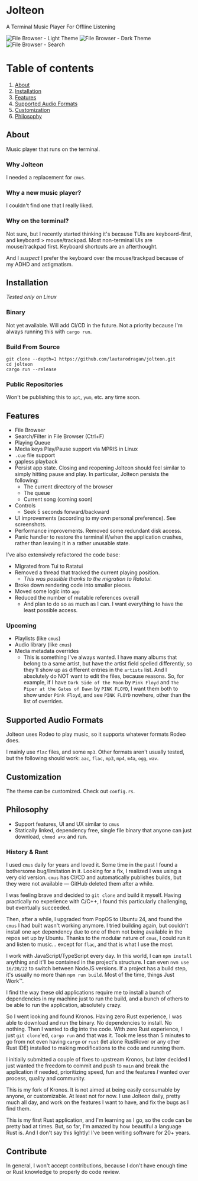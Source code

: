 # Jolteon 

A Terminal Music Player For Offline Listening

![File Browser - Light Theme](assets/file_browser_light.png?raw=true)
![File Browser - Dark Theme](assets/file_browser_dark.png?raw=true)
![File Browser - Search](assets/file_browser_search.png?raw=true)

# Table of contents
1. [About](#About)
1. [Installation](#installation)
1. [Features](#Features)
1. [Supported Audio Formats](#supported-audio-formats)
1. [Customization](#customization)
1. [Philosophy](#philosophy)

## About 

Music player that runs on the terminal.

### Why Jolteon

I needed a replacement for `cmus`.

### Why a new music player?

I couldn't find one that I really liked.

### Why on the terminal?

Not sure, but I recently started thinking it's because TUIs are keyboard-first, and keyboard > mouse/trackpad.
Most non-terminal UIs are mouse/trackpad first. Keyboard shortcuts are an afterthought. 

And I _suspect_ I prefer the keyboard over the mouse/trackpad because of my ADHD and astigmatism. 

## Installation

*Tested only on Linux*

### Binary

Not yet available. Will add CI/CD in the future. Not a priority because I'm always running this with `cargo run`.

### Build From Source

```
git clone --depth=1 https://github.com/lautarodragan/jolteon.git
cd jolteon
cargo run --release
```

### Public Repositories

Won't be publishing this to `apt`, `yum`, etc. any time soon.

## Features

- File Browser
- Search/Filter in File Browser (Ctrl+F)
- Playing Queue
- Media keys Play/Pause support via MPRIS in Linux
- `.cue` file support
- gapless playback
- Persist app state. Closing and reopening Jolteon should feel similar to simply hitting pause and play. In particular, Jolteon persists the following:
  - The current directory of the browser
  - The queue
  - Current song (coming soon)
- Controls
  - Seek 5 seconds forward/backward
- UI improvements (according to my own personal preference). See screenshots.
- Performance improvements. Removed some redundant disk access.
- Panic handler to restore the terminal if/when the application crashes, rather than leaving it in a rather unusable state.

I've also extensively refactored the code base:
- Migrated from Tui to Ratatui
- Removed a thread that tracked the current playing position. 
  - _This was possible thanks to the migration to Ratatui._
- Broke down rendering code into smaller pieces.
- Moved some logic into `app`
- Reduced the number of mutable references overall
  - And plan to do so as much as I can. I want everything to have the least possible access.

### Upcoming

- Playlists (like `cmus`)
- Audio library (like `cmus`)
- Media metadata overrides
  - This is something I've always wanted. I have many albums that belong to a same artist, but have the artist field spelled differently, so they'll show up as different entries in the `artists` list. And I absolutely do NOT want to edit the files, because reasons. So, for example, if I have `Dark Side of the Moon` by `Pink Floyd` and `The Piper at the Gates of Dawn` by `PINK FLOYD`, I want them both to show under `Pink Floyd`, and see `PINK FLOYD` nowhere, other than the list of overrides.  

## Supported Audio Formats

Jolteon uses Rodeo to play music, so it supports whatever formats Rodeo does.

I mainly use `flac` files, and some `mp3`. Other formats aren't usually tested, but the following should work: `aac`, `flac`, `mp3`, `mp4`, `m4a`, `ogg`, `wav`.

## Customization

The theme can be customized. Check out `config.rs`.
                  
## Philosophy

- Support features, UI and UX similar to `cmus`
- Statically linked, dependency free, single file binary that anyone can just download, `chmod a+x` and run.

### History & Rant

I used `cmus` daily for years and loved it. Some time in the past I found a bothersome bug/limitation in it. Looking for a fix,
I realized I was using a very old version. `cmus` has CI/CD and automatically publishes builds, but they were not available — GitHub deleted them
after a while.

I was feeling brave and decided to `git clone` and build it myself. Having practically no experience with C/C++, 
I found this particularly challenging, but eventually succeeded.

Then, after a while, I upgraded from PopOS to Ubuntu 24, and found the `cmus` I had built wasn't working anymore.
I tried building again, but couldn't install one `apt` dependency due to one of them not being available in the repos
set up by Ubuntu. Thanks to the modular nature of `cmus`, I could run it and listen to music... except for `flac`, and
that is what I use the most.

I work with JavaScript/TypeScript every day. In this world, I can `npm install` anything and it'll be contained in the project's structure.
I can even `nvm use 16/20/22` to switch between NodeJS versions. If a project has a build step, it's usually no more than `npm run build`.
Most of the time, things Just Work™.

I find the way these old applications require me to install a bunch of dependencies in my machine just to run the build, 
and a bunch of others to be able to run the application, absolutely crazy.

So I went looking and found Kronos. Having zero Rust experience, I was able to download and run the binary. No dependencies to install. No nothing.
Then I wanted to dig into the code. With zero Rust experience, I just `git clone`'ed, `cargo run` and that was it. 
Took me less than 5 minutes to go from not even having `cargo` or `rust` (let alone RustRover or any other Rust IDE) installed to
making modifications to the code and running them.

I initially submitted a couple of fixes to upstream Kronos, but later decided I just wanted the freedom to commit and push to `main`
and break the application if needed, prioritizing speed, fun and the features _I_ wanted over process, quality and community.

This is my fork of Kronos. It is not aimed at being easily consumable by anyone, or customizable. At least not for now.
I use Jolteon daily, pretty much all day, and work on the features I want to have, and fix the bugs as I find them.

This is my first Rust application, and I'm learning as I go, so the code can be pretty bad at times.
But, so far, I'm amazed by how beautiful a language Rust is. And I don't say this lightly! 
I've been writing software for 20+ years. 

## Contribute

In general, I won't accept contributions, because I don't have enough time or Rust knowledge to properly do code review. 
